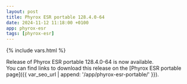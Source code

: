 ```yaml
---
layout: post
title: Phyrox ESR portable 128.4.0-64
date: 2024-11-12 11:18:00 +0100
app: phyrox-esr
tags: [phyrox-esr]
---
```

{% include vars.html %}

Release of Phyrox ESR portable 128.4.0-64 is now available.<br />
You can find links to download this release on the [Phyrox ESR portable page]({{ var_seo_url | append: '/app/phyrox-esr-portable/' }}).
